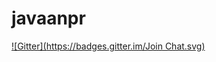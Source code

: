 # javaanpr
[![Gitter](https://badges.gitter.im/Join Chat.svg)](https://gitter.im/oskopek/javaanpr?utm_source=badge&utm_medium=badge&utm_campaign=pr-badge&utm_content=badge)